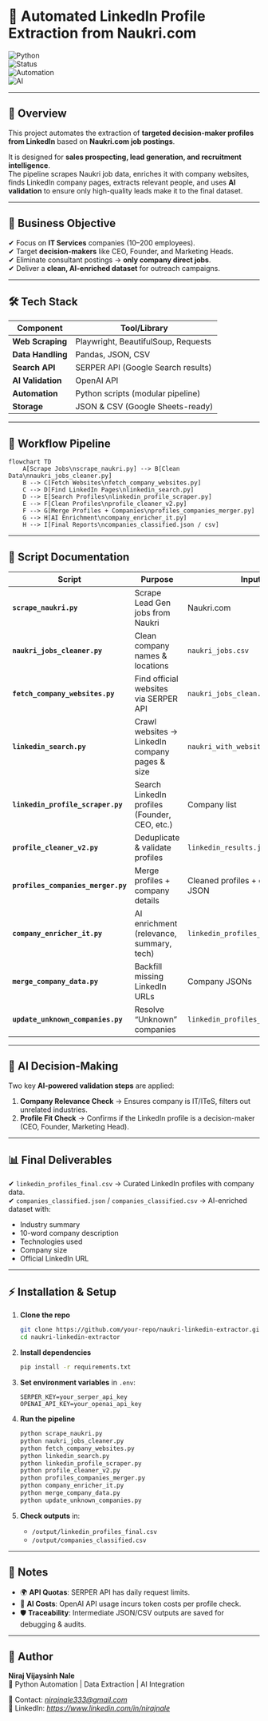 # 🚀 Automated LinkedIn Profile Extraction from Naukri.com  

![Python](https://img.shields.io/badge/Python-3.10%2B-blue)  
![Status](https://img.shields.io/badge/Status-Production-green)  
![Automation](https://img.shields.io/badge/Automation-Enabled-orange)  
![AI](https://img.shields.io/badge/AI-Powered-lightblue)  

---

## 📌 Overview  
This project automates the extraction of **targeted decision-maker profiles from LinkedIn** based on **Naukri.com job postings**.  

It is designed for **sales prospecting, lead generation, and recruitment intelligence**.  
The pipeline scrapes Naukri job data, enriches it with company websites, finds LinkedIn company pages, extracts relevant people, and uses **AI validation** to ensure only high-quality leads make it to the final dataset.  

---

## 🎯 Business Objective  
✔ Focus on **IT Services** companies (10–200 employees).  
✔ Target **decision-makers** like CEO, Founder, and Marketing Heads.  
✔ Eliminate consultant postings → **only company direct jobs**.  
✔ Deliver a **clean, AI-enriched dataset** for outreach campaigns.  

---

## 🛠️ Tech Stack  
| Component | Tool/Library |
|-----------|--------------|
| **Web Scraping** | Playwright, BeautifulSoup, Requests |
| **Data Handling** | Pandas, JSON, CSV |
| **Search API** | SERPER API (Google Search results) |
| **AI Validation** | OpenAI API |
| **Automation** | Python scripts (modular pipeline) |
| **Storage** | JSON & CSV (Google Sheets-ready) |

---

## 🔄 Workflow Pipeline  

```mermaid
flowchart TD
    A[Scrape Jobs\nscrape_naukri.py] --> B[Clean Data\nnaukri_jobs_cleaner.py]
    B --> C[Fetch Websites\nfetch_company_websites.py]
    C --> D[Find LinkedIn Pages\nlinkedin_search.py]
    D --> E[Search Profiles\nlinkedin_profile_scraper.py]
    E --> F[Clean Profiles\nprofile_cleaner_v2.py]
    F --> G[Merge Profiles + Companies\nprofiles_companies_merger.py]
    G --> H[AI Enrichment\ncompany_enricher_it.py]
    H --> I[Final Reports\ncompanies_classified.json / csv]
```

---

## 📂 Script Documentation  

| Script | Purpose | Input | Output |
|--------|---------|-------|--------|
| **`scrape_naukri.py`** | Scrape Lead Gen jobs from Naukri | Naukri.com | `naukri_jobs.csv` |
| **`naukri_jobs_cleaner.py`** | Clean company names & locations | `naukri_jobs.csv` | `naukri_jobs_clean.csv` |
| **`fetch_company_websites.py`** | Find official websites via SERPER API | `naukri_jobs_clean.csv` | `naukri_with_websites.csv` |
| **`linkedin_search.py`** | Crawl websites → LinkedIn company pages & size | `naukri_with_websites.csv` | `company_linkedin_pages.json` |
| **`linkedin_profile_scraper.py`** | Search LinkedIn profiles (Founder, CEO, etc.) | Company list | `linkedin_results.json` |
| **`profile_cleaner_v2.py`** | Deduplicate & validate profiles | `linkedin_results.json` | `linkedin_results_cleaned.json` |
| **`profiles_companies_merger.py`** | Merge profiles + company details | Cleaned profiles + company JSON | `linkedin_profiles_final.csv` |
| **`company_enricher_it.py`** | AI enrichment (relevance, summary, tech) | `linkedin_profiles_enriched.json` | `companies_classified.json` |
| **`merge_company_data.py`** | Backfill missing LinkedIn URLs | Company JSONs | `companies_merged.json` |
| **`update_unknown_companies.py`** | Resolve “Unknown” companies | `linkedin_profiles_cleaned.csv` | `linkedin_profiles_cleaned_updated.csv` |

---

## 🤖 AI Decision-Making  
Two key **AI-powered validation steps** are applied:  
1. **Company Relevance Check** → Ensures company is IT/ITeS, filters out unrelated industries.  
2. **Profile Fit Check** → Confirms if the LinkedIn profile is a decision-maker (CEO, Founder, Marketing Head).  

---

## 📊 Final Deliverables  

✔ `linkedin_profiles_final.csv` → Curated LinkedIn profiles with company data.  
✔ `companies_classified.json` / `companies_classified.csv` → AI-enriched dataset with:  
- Industry summary  
- 10-word company description  
- Technologies used  
- Company size  
- Official LinkedIn URL  

---

## ⚡ Installation & Setup  

1. **Clone the repo**
   ```bash
   git clone https://github.com/your-repo/naukri-linkedin-extractor.git
   cd naukri-linkedin-extractor
   ```

2. **Install dependencies**
   ```bash
   pip install -r requirements.txt
   ```

3. **Set environment variables** in `.env`:
   ```env
   SERPER_KEY=your_serper_api_key
   OPENAI_API_KEY=your_openai_api_key
   ```

4. **Run the pipeline**
   ```bash
   python scrape_naukri.py
   python naukri_jobs_cleaner.py
   python fetch_company_websites.py
   python linkedin_search.py
   python linkedin_profile_scraper.py
   python profile_cleaner_v2.py
   python profiles_companies_merger.py
   python company_enricher_it.py
   python merge_company_data.py
   python update_unknown_companies.py
   ```

5. **Check outputs** in:  
   - `/output/linkedin_profiles_final.csv`  
   - `/output/companies_classified.csv`  

---

## 📌 Notes  
- 🌍 **API Quotas**: SERPER API has daily request limits.  
- 🤖 **AI Costs**: OpenAI API usage incurs token costs per profile check.  
- 🛡️ **Traceability**: Intermediate JSON/CSV outputs are saved for debugging & audits.  

---

## 👤 Author  
**Niraj Vijaysinh Nale**  
🔹 Python Automation | Data Extraction | AI Integration  

📧 Contact: *nirajnale333@gmail.com*  
💼 LinkedIn: *https://www.linkedin.com/in/nirajnale*  
